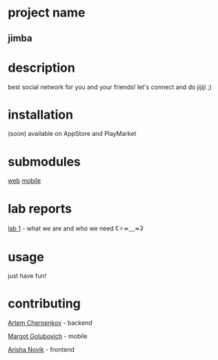 # project name
## jimba

# description
best social network for you and your friends! let's connect and do jijiji ;)

# installation
(soon) available on AppStore and PlayMarket

# submodules
[web](https://github.com/fpmi-hci-2023/project12a-web-jimba)
[mobile](https://github.com/fpmi-hci-2023/project12a-mobile-jimba)

# lab reports
[lab 1](https://docs.google.com/document/d/1hm3SWKH1picwX0h3jCwhiUid2s-h6_RJMSzhcpivgsA/edit?usp=sharing) - what we are and who we need ʢ✧≖﹏≖ʡ

# usage
just have fun! 

# contributing
[Artem Chernenkov](https://github.com/Foltrex) - backend


[Margot Golubovich](https://github.com/togramort) - mobile


[Arisha Novik](https://github.com/ArinaNV) - frontend